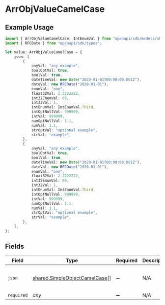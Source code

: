 # ArrObjValueCamelCase

## Example Usage

```typescript
import { ArrObjValueCamelCase, IntEnumVal } from "openapi/sdk/models/shared";
import { RFCDate } from "openapi/sdk/types";

let value: ArrObjValueCamelCase = {
    json: [
        {
            anyVal: "any example",
            boolOptVal: true,
            boolVal: true,
            dateTimeVal: new Date("2020-01-01T00:00:00.001Z"),
            dateVal: new RFCDate("2020-01-01"),
            enumVal: "one",
            float32Val: 2.2222222,
            int32EnumVal: 69,
            int32Val: 1,
            intEnumVal: IntEnumVal.Third,
            intOptNullVal: 999999,
            intVal: 999999,
            numOptNullVal: 1.1,
            numVal: 1.1,
            strOptVal: "optional example",
            strVal: "example",
        },
        {
            anyVal: "any example",
            boolOptVal: true,
            boolVal: true,
            dateTimeVal: new Date("2020-01-01T00:00:00.001Z"),
            dateVal: new RFCDate("2020-01-01"),
            enumVal: "one",
            float32Val: 2.2222222,
            int32EnumVal: 69,
            int32Val: 1,
            intEnumVal: IntEnumVal.Third,
            intOptNullVal: 999999,
            intVal: 999999,
            numOptNullVal: 1.1,
            numVal: 1.1,
            strOptVal: "optional example",
            strVal: "example",
        },
    ],
};
```

## Fields

| Field                                                                                 | Type                                                                                  | Required                                                                              | Description                                                                           | Example                                                                               |
| ------------------------------------------------------------------------------------- | ------------------------------------------------------------------------------------- | ------------------------------------------------------------------------------------- | ------------------------------------------------------------------------------------- | ------------------------------------------------------------------------------------- |
| `json`                                                                                | [shared.SimpleObjectCamelCase](../../../sdk/models/shared/simpleobjectcamelcase.md)[] | :heavy_minus_sign:                                                                    | N/A                                                                                   | [<br/>"...",<br/>"..."<br/>]                                                          |
| `required`                                                                            | *any*                                                                                 | :heavy_minus_sign:                                                                    | N/A                                                                                   |                                                                                       |
